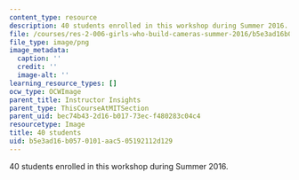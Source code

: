 ```yaml
---
content_type: resource
description: 40 students enrolled in this workshop during Summer 2016.
file: /courses/res-2-006-girls-who-build-cameras-summer-2016/b5e3ad16b0570101aac505192112d129_40.png
file_type: image/png
image_metadata:
  caption: ''
  credit: ''
  image-alt: ''
learning_resource_types: []
ocw_type: OCWImage
parent_title: Instructor Insights
parent_type: ThisCourseAtMITSection
parent_uid: bec74b43-2d16-b017-73ec-f480283c04c4
resourcetype: Image
title: 40 students
uid: b5e3ad16-b057-0101-aac5-05192112d129
---
```

40 students enrolled in this workshop during Summer 2016.

